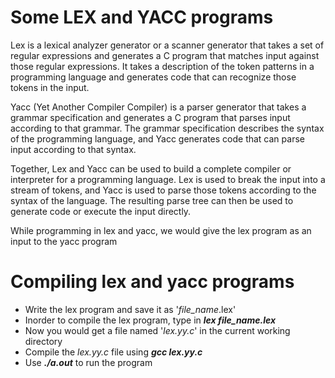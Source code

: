 # Some LEX and YACC programs

Lex is a lexical analyzer generator or a scanner generator  that takes a set of regular expressions and generates a C program that 
matches input against those regular expressions. It takes a description of the token patterns in a programming language and generates 
code that can recognize those tokens in the input.

Yacc (Yet Another Compiler Compiler) is a parser generator that takes a grammar specification and generates a C program that parses input 
according to that grammar. The grammar specification describes the syntax of the programming language, and Yacc generates code that can 
parse input according to that syntax.

Together, Lex and Yacc can be used to build a complete compiler or interpreter for a programming language. Lex is used to break the input 
into a stream of tokens, and Yacc is used to parse those tokens according to the syntax of the language. The resulting parse tree can 
then be used to generate code or execute the input directly.

While programming in lex and yacc, we would give the lex program as an input to the yacc program


# Compiling lex and yacc programs

- Write the lex program and save it as '*file_name*.lex'
- Inorder to compile the lex program, type in ***lex file_name.lex***
- Now you would get a file named '*lex.yy.c*' in the current working directory
- Compile the *lex.yy.c* file using ***gcc lex.yy.c***
- Use ***./a.out*** to run the program
